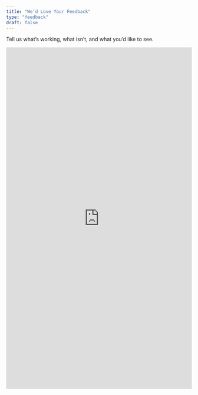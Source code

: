 ```yaml
---
title: "We’d Love Your Feedback"
type: "feedback"
draft: false
---
```


Tell us what’s working, what isn’t, and what you’d like to see.

<iframe src="https://docs.google.com/forms/d/e/1FAIpQLSdWo3pG9cF3lfGorLQECrmoSQca3ZKuBdZGr1hkgTZgWQQLpQ/viewform?embedded=true"
        width="100%" height="927" frameborder="0"
        marginheight="0" marginwidth="0">Loading…</iframe>
